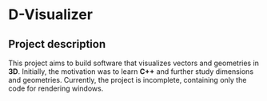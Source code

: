 # D-Visualizer
## Project description
This project aims to build software that visualizes vectors and geometries in **3D**. Initially, the motivation was to learn **C++** and further study dimensions and geometries. Currently, the project is incomplete, containing only the code for rendering windows.
